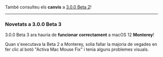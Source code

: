 També consulteu els **canvis** a [3.0.0 Beta 2](https://github.com/noah-nuebling/mac-mouse-fix/releases/tag/3.0.0-Beta-2)!

---

### Novetats a 3.0.0 Beta 3

3.0.0 Beta 3 ara hauria de **funcionar correctament** a macOS 12 **Monterey**!

Quan s'executava la Beta 2 a Monterey, solia fallar la majoria de vegades en fer clic al botó "Activa Mac Mouse Fix" i tenia alguns problemes visuals.